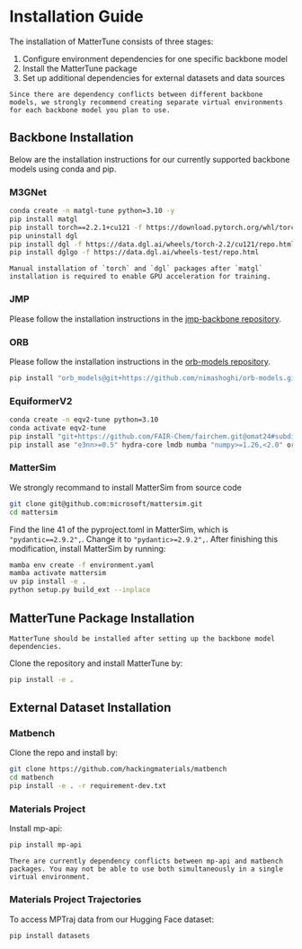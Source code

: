 # Installation Guide

The installation of MatterTune consists of three stages:

1. Configure environment dependencies for one specific backbone model
2. Install the MatterTune package
3. Set up additional dependencies for external datasets and data sources

```{warning}
Since there are dependency conflicts between different backbone models, we strongly recommend creating separate virtual environments for each backbone model you plan to use.
```

## Backbone Installation

Below are the installation instructions for our currently supported backbone models using conda and pip.

### M3GNet

```bash
conda create -n matgl-tune python=3.10 -y
pip install matgl
pip install torch==2.2.1+cu121 -f https://download.pytorch.org/whl/torch_stable.html
pip uninstall dgl
pip install dgl -f https://data.dgl.ai/wheels/torch-2.2/cu121/repo.html
pip install dglgo -f https://data.dgl.ai/wheels-test/repo.html
```

```{note}
Manual installation of `torch` and `dgl` packages after `matgl` installation is required to enable GPU acceleration for training.
```

### JMP

Please follow the installation instructions in the [jmp-backbone repository](https://github.com/nimashoghi/jmp-backbone/blob/lingyu-grad/README.md).

### ORB

Please follow the installation instructions in the [orb-models repository](https://github.com/orbital-materials/orb-models).

```bash
pip install "orb_models@git+https://github.com/nimashoghi/orb-models.git
```

### EquiformerV2

```bash
conda create -n eqv2-tune python=3.10
conda activate eqv2-tune
pip install "git+https://github.com/FAIR-Chem/fairchem.git@omat24#subdirectory=packages/fairchem-core" --no-deps
pip install ase "e3nn>=0.5" hydra-core lmdb numba "numpy>=1.26,<2.0" orjson "pymatgen>=2023.10.3" submitit tensorboard "torch>=2.4" wandb torch_geometric h5py netcdf4 opt-einsum spglib
```

### MatterSim

We strongly recommand to install MatterSim from source code

```bash
git clone git@github.com:microsoft/mattersim.git
cd mattersim
```

Find the line 41 of the pyproject.toml in MatterSim, which is ```"pydantic==2.9.2",```. Change it to ```"pydantic>=2.9.2",```. After finishing this modification, install MatterSim by running:

```bash
mamba env create -f environment.yaml
mamba activate mattersim
uv pip install -e .
python setup.py build_ext --inplace
```

## MatterTune Package Installation

```{important}
MatterTune should be installed after setting up the backbone model dependencies.
```

Clone the repository and install MatterTune by:

```bash
pip install -e .
```

## External Dataset Installation

### Matbench

Clone the repo and install by:
```bash
git clone https://github.com/hackingmaterials/matbench
cd matbench
pip install -e . -r requirement-dev.txt
```

### Materials Project

Install mp-api:
```bash
pip install mp-api
```

```{note}
There are currently dependency conflicts between mp-api and matbench packages. You may not be able to use both simultaneously in a single virtual environment.
```

### Materials Project Trajectories

To access MPTraj data from our Hugging Face dataset:
```bash
pip install datasets
```
